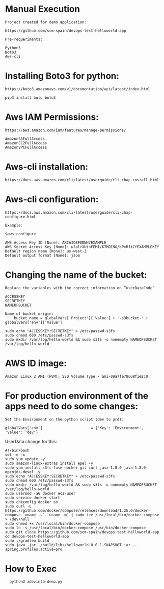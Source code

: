 # Manual Execution 

	Project created for demo application: 

	https://github.com/scm-spain/devops-test-helloworld-app

	Pre-requeriments: 

	Python3 
	Boto3
	Aws-cli 

# Installing Boto3 for python: 

	https://boto3.amazonaws.com/v1/documentation/api/latest/index.html
	
	pip3 install boto boto3
	
# Aws IAM Permissions: 
	
	https://aws.amazon.com/iam/features/manage-permissions/
	
	AmazonS3FullAccess
	AmazonEC2FullAccess
	AmazonVPCFullAccess

# Aws-cli installation: 

	https://docs.aws.amazon.com/cli/latest/userguide/cli-chap-install.html


# Aws-cli configuration:

	https://docs.aws.amazon.com/cli/latest/userguide/cli-chap-configure.html

	Example: 

	$aws configure

	AWS Access Key ID [None]: AKIAIOSFODNN7EXAMPLE
	AWS Secret Access Key [None]: wJalrXUtnFEMI/K7MDENG/bPxRfiCYEXAMPLEKEY
	Default region name [None]: us-west-2
	Default output format [None]: json


# Changing the name of the bucket: 

	Replace the variables with the correct information on “userDataCode” 

	ACCESSKEY
	SECRETKEY
	NAMEOFBUCKET

	Name of bucket origin: 
		bucket_name = globalVars['Project']['Value'] + '-s3bucket-' + globalVars['env']['Value']

	sudo echo "ACCESSKEY:SECRETKEY" > /etc/passwd-s3fs
	sudo chmod 600 /etc/passwd-s3fs
	sudo mkdir /var/log/hello-world && sudo s3fs -o nonempty NAMEOFBUCKET /var/log/hello-world


# AWS ID image:

	Amazon Linux 2 AMI (HVM), SSD Volume Type - ami-09a7fe78668f1e2c0


# For production environment of the apps need to do some changes: 

	Set the Environment on the python script (dev to prd): 

	globalVars['env']                      = {'Key': 'Environment', 'Value': 'dev'} 


UserData change for this:  

	#!/bin/bash
	set -e -x
	sudo yum update -y 
	sudo amazon-linux-extras install epel -y 
	sudo yum install s3fs-fuse docker git curl java-1.8.0 java-1.8.0-openjdk-devel -y
	sudo echo "ACCESSKEY:SECRETKEY" > /etc/passwd-s3fs
	sudo chmod 600 /etc/passwd-s3fs
	sudo mkdir /var/log/hello-world && sudo s3fs -o nonempty NAMEOFBUCKET /var/log/hello-world
	sudo usermod -aG docker ec2-user
	sudo service docker start
	sudo chkconfig docker on
	sudo curl -L https://github.com/docker/compose/releases/download/1.25.0/docker-compose-`uname -s`-`uname -m` | sudo tee /usr/local/bin/docker-compose > /dev/null
	sudo chmod +x /usr/local/bin/docker-compose
	sudo ln -s /usr/local/bin/docker-compose /usr/bin/docker-compose
	sudo git clone https://github.com/scm-spain/devops-test-helloworld-app
	cd devops-test-helloworld-app 
	sudo ./gradlew build
	sudo java -jar ./build/libs/helloworld-0.0.1-SNAPSHOT.jar --spring.profiles.active=pro

# How to Exec 

	  python3 adevinta-demo.py

